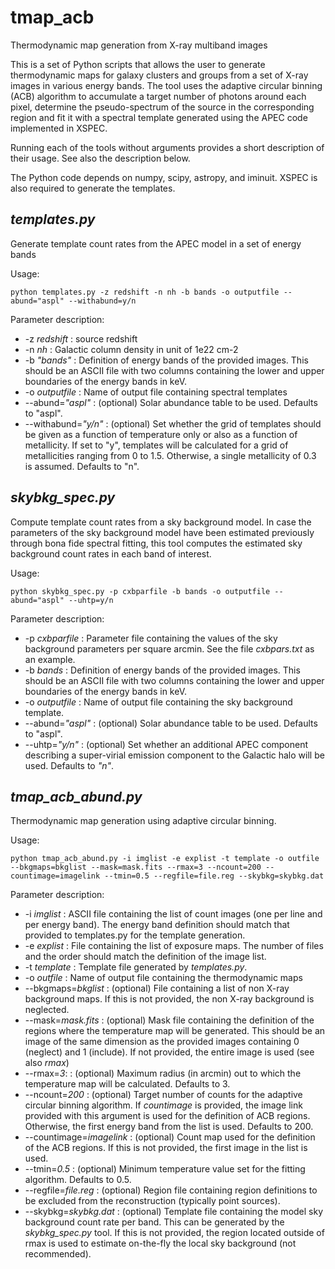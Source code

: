 # tmap_acb
Thermodynamic map generation from X-ray multiband images

This is a set of Python scripts that allows the user to generate thermodynamic maps for galaxy clusters and groups from a set of X-ray images in various energy bands. The tool uses the adaptive circular binning (ACB) algorithm to accumulate a target number of photons around each pixel, determine the pseudo-spectrum of the source in the corresponding region and fit it with a spectral template generated using the APEC code implemented in XSPEC.

Running each of the tools without arguments provides a short description of their usage. See also the description below.

The Python code depends on numpy, scipy, astropy, and iminuit. XSPEC is also required to generate the templates.

## _templates.py_

Generate template count rates from the APEC model in a set of energy bands

Usage:

    python templates.py -z redshift -n nh -b bands -o outputfile --abund="aspl" --withabund=y/n
    
Parameter description:

- -z _redshift_ : source redshift
- -n _nh_ : Galactic column density in unit of 1e22 cm-2
- -b _"bands"_ : Definition of energy bands of the provided images. This should be an ASCII file with two columns containing the lower and upper boundaries of the energy bands in keV.
- -o _outputfile_ : Name of output file containing spectral templates
- --abund=_"aspl"_ : (optional) Solar abundance table to be used. Defaults to "aspl".
- --withabund=_"y/n"_ : (optional) Set whether the grid of templates should be given as a function of temperature only or also as a function of metallicity. If set to "y", templates will be calculated for a grid of metallicities ranging from 0 to 1.5. Otherwise, a single metallicity of 0.3 is assumed. Defaults to "n".

## _skybkg_spec.py_ 

Compute template count rates from a sky background model. In case the parameters of the sky background model have been estimated previously through bona fide spectral fitting, this tool computes the estimated sky background count rates in each band of interest.

Usage: 

    python skybkg_spec.py -p cxbparfile -b bands -o outputfile --abund="aspl" --uhtp=y/n
    
Parameter description:

- -p _cxbparfile_ : Parameter file containing the values of the sky background parameters per square arcmin. See the file _cxbpars.txt_ as an example. 
- -b _bands_ : Definition of energy bands of the provided images. This should be an ASCII file with two columns containing the lower and upper boundaries of the energy bands in keV.
- -o _outputfile_ : Name of output file containing the sky background template.
- --abund=_"aspl"_ : (optional) Solar abundance table to be used. Defaults to "aspl".
- --uhtp=_"y/n"_ : (optional) Set whether an additional APEC component describing a super-virial emission component to the Galactic halo will be used. Defaults to _"n"_.

## _tmap_acb_abund.py_

Thermodynamic map generation using adaptive circular binning.

Usage: 

    python tmap_acb_abund.py -i imglist -e explist -t template -o outfile --bkgmaps=bkglist --mask=mask.fits --rmax=3 --ncount=200 --countimage=imagelink --tmin=0.5 --regfile=file.reg --skybkg=skybkg.dat

Parameter description:

- -i _imglist_ : ASCII file containing the list of count images (one per line and per energy band). The energy band definition should match that provided to templates.py for the template generation.
- -e _explist_ : File containing the list of exposure maps. The number of files and the order should match the definition of the image list.
- -t _template_ : Template file generated by _templates.py_.
- -o _outfile_ : Name of output file containing the thermodynamic maps
- --bkgmaps=_bkglist_ : (optional) File containing a list of non X-ray background maps. If this is not provided, the non X-ray background is neglected.
- --mask=_mask.fits_ : (optional) Mask file containing the definition of the regions where the temperature map will be generated. This should be an image of the same dimension as the provided images containing 0 (neglect) and 1 (include). If not provided, the entire image is used (see also _rmax_)
- --rmax=_3_: : (optional) Maximum radius (in arcmin) out to which the temperature map will be calculated. Defaults to 3.
- --ncount=_200_ : (optional) Target number of counts for the adaptive circular binning algorithm. If _countimage_ is provided, the image link provided with this argument is used for the definition of ACB regions. Otherwise, the first energy band from the list is used. Defaults to 200.
- --countimage=_imagelink_ : (optional) Count map used for the definition of the ACB regions. If this is not provided, the first image in the list is used.
- --tmin=_0.5_ : (optional) Minimum temperature value set for the fitting algorithm. Defaults to 0.5.
- --regfile=_file.reg_ : (optional) Region file containing region definitions to be excluded from the reconstruction (typically point sources).
- --skybkg=_skybkg.dat_ : (optional) Template file containing the model sky background count rate per band. This can be generated by the _skybkg_spec.py_ tool. If this is not provided, the region located outside of rmax is used to estimate on-the-fly the local sky background (not recommended). 
